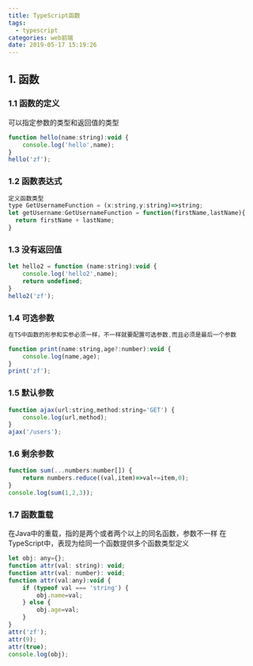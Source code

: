 ```yaml
---
title: TypeScript函数
tags:
  - typescript
categories: web前端
date: 2019-05-17 15:19:26
---
```

## 1. 函数

### 1.1 函数的定义

可以指定参数的类型和返回值的类型

```javascript
function hello(name:string):void {
    console.log('hello',name);
}
hello('zf');
```

### 1.2 函数表达式

```javascript
定义函数类型
type GetUsernameFunction = (x:string,y:string)=>string;
let getUsername:GetUsernameFunction = function(firstName,lastName){
  return firstName + lastName;
}
```

### 1.3 没有返回值

```javascript
let hello2 = function (name:string):void {
    console.log('hello2',name);
    return undefined;
}
hello2('zf');
```

### 1.4 可选参数

```javascript
在TS中函数的形参和实参必须一样，不一样就要配置可选参数,而且必须是最后一个参数

function print(name:string,age?:number):void {
    console.log(name,age);
}
print('zf');
```

### 1.5 默认参数

```javascript
function ajax(url:string,method:string='GET') {
    console.log(url,method);
}
ajax('/users');
```

### 1.6 剩余参数

```javascript
function sum(...numbers:number[]) {
    return numbers.reduce((val,item)=>val+=item,0);
}
console.log(sum(1,2,3));
```

### 1.7 函数重载

在Java中的重载，指的是两个或者两个以上的同名函数，参数不一样
在TypeScript中，表现为给同一个函数提供多个函数类型定义

```javascript
let obj: any={};
function attr(val: string): void;
function attr(val: number): void;
function attr(val:any):void {
    if (typeof val === 'string') {
        obj.name=val;
    } else {
        obj.age=val;
    }
}
attr('zf');
attr(9);
attr(true);
console.log(obj);
```
